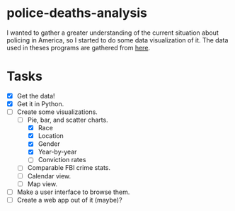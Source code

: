 # police-deaths-analysis

I wanted to gather a greater understanding of the current situation about policing in America, so I started to do some data visualization of it. The data used in theses programs are gathered from [here](https://mappingpoliceviolence.org/).

# Tasks
- [x] Get the data!
- [x] Get it in Python.
- [ ] Create some visualizations.
  - [ ] Pie, bar, and scatter charts.
    - [x] Race
    - [x] Location
    - [x] Gender
    - [x] Year-by-year
    - [ ] Conviction rates
  - [ ] Comparable FBI crime stats.
  - [ ] Calendar view.
  - [ ] Map view.
- [ ] Make a user interface to browse them.
- [ ] Create a web app out of it (maybe)? 